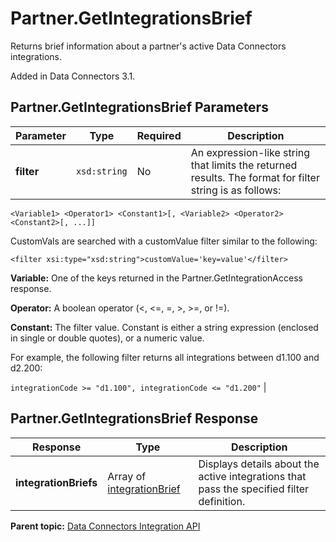 # Partner.GetIntegrationsBrief

Returns brief information about a partner's active Data Connectors integrations.

Added in Data Connectors 3.1.

## Partner.GetIntegrationsBrief Parameters

|Parameter|Type|Required|Description|
|---------|----|--------|-----------|
|**filter** |`xsd:string` | No| An expression-like string that limits the returned results. The format for filter string is as follows:

 `<Variable1> <Operator1> <Constant1>[, <Variable2> <Operator2> <Constant2>[, ...]]` 

 CustomVals are searched with a customValue filter similar to the following:

 `<filter xsi:type="xsd:string">customValue='key=value'</filter>` 

 **Variable:** One of the keys returned in the Partner.GetIntegrationAccess response.

 **Operator:** A boolean operator \(<, <=, =, \>, \>=, or !=\).

 **Constant:** The filter value. Constant is either a string expression \(enclosed in single or double quotes\), or a numeric value.

 For example, the following filter returns all integrations between d1.100 and d2.200:

 `integrationCode >= "d1.100", integrationCode <= "d1.200"` |

## Partner.GetIntegrationsBrief Response

|Response|Type|Description|
|--------|----|-----------|
|**integrationBriefs** |Array of [integrationBrief](../../data_types/r_datatype_integrationBriefs.md#) | Displays details about the active integrations that pass the specified filter definition.|

**Parent topic:** [Data Connectors Integration API](../../Genesis_API/integration_api/c_genesis_api_integrate.md)

